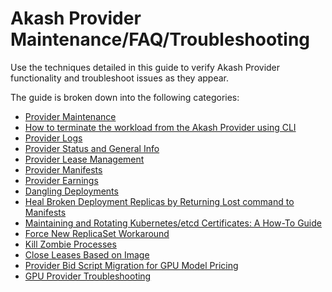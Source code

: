 # Akash Provider Maintenance/FAQ/Troubleshooting

Use the techniques detailed in this guide to verify Akash Provider functionality and troubleshoot issues as they appear.

The guide is broken down into the following categories:

* [Provider Maintenance](provider-maintenance.md)
* [How to terminate the workload from the Akash Provider using CLI](how-to-terminate-the-workload-from-the-akash-provider-using-cli.md)
* [Provider Logs](provider-logs.md)
* [Provider Status and General Info](provider-status-and-general-info.md)
* [Provider Lease Management](provider-lease-management.md)
* [Provider Manifests](provider-manifests.md)
* [Provider Earnings](provider-earnings.md)
* [Dangling Deployments](dangling-deployments.md)
* [Heal Broken Deployment Replicas by Returning Lost command to Manifests](heal-broken-deployment-replicas-by-returning-lost-command-to-manifests.md)
* [Maintaining and Rotating Kubernetes/etcd Certificates: A How-To Guide](maintaining-and-rotating-kubernetes-etcd-certificates-a-how-to-guide.md)
* [Force New ReplicaSet Workaround](force-new-replicaset-workaround.md)
* [Kill Zombie Processes](kill-zombie-processes.md)
* [Close Leases Based on Image](close-leases-based-on-image.md)
* [Provider Bid Script Migration for GPU Model Pricing](provider-bid-script-migration-gpu-models.md)
* [GPU Provider Troubleshooting](gpu-provider-troubleshooting.md)
